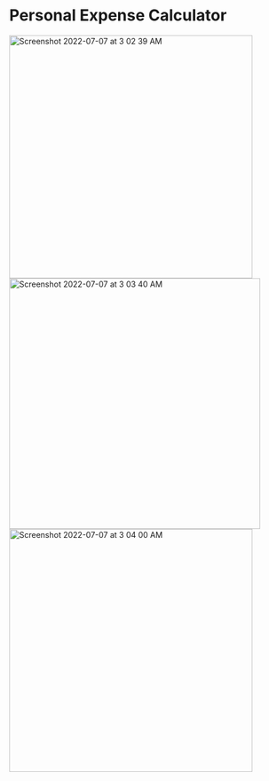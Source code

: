 # Personal Expense Calculator


<img width="438" alt="Screenshot 2022-07-07 at 3 02 39 AM" src="https://user-images.githubusercontent.com/62739964/177647226-ab2b63a4-c879-4a87-a4bc-8fe00fc702be.png">
<img width="452" alt="Screenshot 2022-07-07 at 3 03 40 AM" src="https://user-images.githubusercontent.com/62739964/177647355-6340a275-3d9f-4b0e-9613-a6e4b0e3d234.png">
<img width="438" alt="Screenshot 2022-07-07 at 3 04 00 AM" src="https://user-images.githubusercontent.com/62739964/177647393-7daba3c4-cca9-4ee1-ad00-64cef52d7ef5.png">

